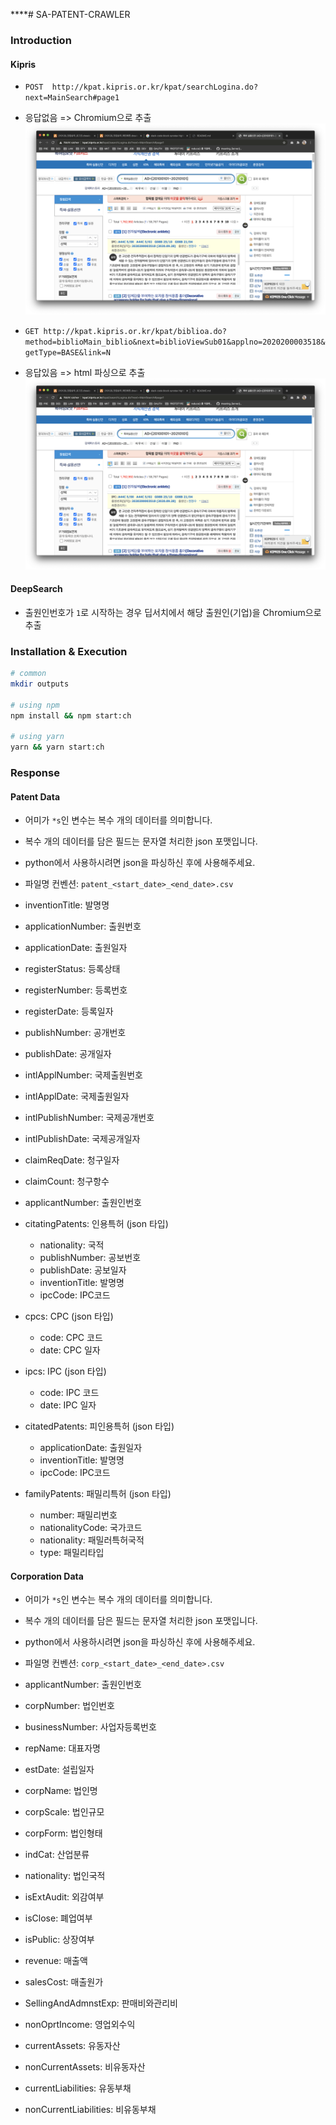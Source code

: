 ****# SA-PATENT-CRAWLER

### Introduction

#### Kipris

- `POST  http://kpat.kipris.or.kr/kpat/searchLogina.do?next=MainSearch#page1`
- 응답없음 => Chromium으로 추출
![](./docs/Kipris-01.png)

- `GET http://kpat.kipris.or.kr/kpat/biblioa.do?method=biblioMain_biblio&next=biblioViewSub01&applno=2020200003518&getType=BASE&link=N`
- 응답있음 => html 파싱으로 추출
![](./docs/Kipris-01.png)

#### DeepSearch

- 출원인번호가 `1`로 시작하는 경우 딥서치에서 해당 출원인(기업)을 Chromium으로 추출
### Installation & Execution

```sh
# common
mkdir outputs

# using npm
npm install && npm start:ch 

# using yarn
yarn && yarn start:ch
```

### Response

#### Patent Data

- 어미가 `*s`인 변수는 복수 개의 데이터를 의미합니다.
- 복수 개의 데이터를 담은 필드는 문자열 처리한 json 포맷입니다.
- python에서 사용하시려면 json을 파싱하신 후에 사용해주세요.

- 파일명 컨벤션: `patent_<start_date>_<end_date>.csv`
- inventionTitle: 발명명
- applicationNumber: 출원번호
- applicationDate: 출원일자
- registerStatus: 등록상태
- registerNumber: 등록번호
- registerDate: 등록일자
- publishNumber: 공개번호
- publishDate: 공개일자
- intlApplNumber: 국제출원번호
- intlApplDate: 국제출원일자
- intlPublishNumber: 국제공개번호
- intlPublishDate: 국제공개일자
- claimReqDate: 청구일자
- claimCount: 청구항수
- applicantNumber: 출원인번호
- citatingPatents: 인용특허 (json 타입)
  - nationality: 국적
  - publishNumber: 공보번호
  - publishDate: 공보일자
  - inventionTitle: 발명명
  - ipcCode: IPC코드
- cpcs: CPC (json 타입)
  - code: CPC 코드
  - date: CPC 일자
- ipcs: IPC (json 타입)
  - code: IPC 코드
  - date: IPC 일자
- citatedPatents: 피인용특허 (json 타입)
  - applicationDate: 출원일자
  - inventionTitle: 발명명
  - ipcCode: IPC코드
- familyPatents: 패밀리특허 (json 타입)
  - number: 패밀리번호
  - nationalityCode: 국가코드
  - nationality: 패밀러특허국적
  - type: 패밀리타입

#### Corporation Data

- 어미가 `*s`인 변수는 복수 개의 데이터를 의미합니다.
- 복수 개의 데이터를 담은 필드는 문자열 처리한 json 포맷입니다.
- python에서 사용하시려면 json을 파싱하신 후에 사용해주세요.

- 파일명 컨벤션: `corp_<start_date>_<end_date>.csv`
- applicantNumber: 출원인번호
- corpNumber: 법인번호
- businessNumber: 사업자등록번호
- repName: 대표자명
- estDate: 설립일자
- corpName: 법인명
- corpScale: 법인규모
- corpForm: 법인형태
- indCat: 산업분류
- nationality: 법인국적
- isExtAudit: 외감여부
- isClose: 폐업여부
- isPublic: 상장여부
- revenue: 매출액
- salesCost: 매출원가
- SellingAndAdmnstExp: 판매비와관리비
- nonOprtIncome: 영업외수익
- currentAssets: 유동자산
- nonCurrentAssets: 비유동자산
- currentLiabilities: 유동부채
- nonCurrentLiabilities: 비유동부채
